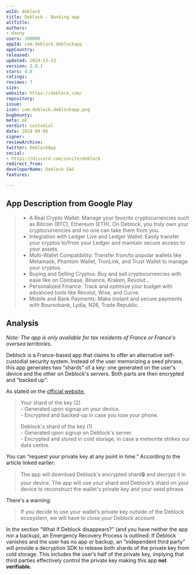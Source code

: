 ```yaml
---
wsId: deblock
title: Deblock - Banking app
altTitle: 
authors:
- danny
users: 100000
appId: com.deblock.deblockapp
appCountry: 
released: 
updated: 2024-12-23
version: 2.0.1
stars: 4.8
ratings: 
reviews: 7
size: 
website: https://deblock.com/
repository: 
issue: 
icon: com.deblock.deblockapp.png
bugbounty: 
meta: ok
verdict: custodial
date: 2024-09-06
signer: 
reviewArchive: 
twitter: DeblockApp
social:
- https://discord.com/invite/deblock
redirect_from: 
developerName: Deblock SAS
features: 

---
```


## App Description from Google Play

> - A Real Crypto Wallet: Manage your favorite cryptocurrencies such as Bitcoin (BTC), Ethereum (ETH). On Deblock, you truly own your cryptocurrencies and no one can take them from you.
> - Integration with Ledger Live and Ledger Wallet: Easily transfer your cryptos to/from your Ledger and maintain secure access to your assets.
> - Multi-Wallet Compatibility: Transfer from/to popular wallets like Metamask, Phantom Wallet, TronLink, and Trust Wallet to manage your cryptos.
> - Buying and Selling Cryptos: Buy and sell cryptocurrencies with ease like on Coinbase, Binance, Kraken, Revolut...
> - Personalized Finance: Track and optimize your budget with advanced tools like Revolut, Wise, and Curve.
> - Mobile and Bank Payments: Make instant and secure payments with Boursobank, Lydia, N26, Trade Republic.

## Analysis 

*Note: The app is only available for tax residents of France or France's oversea territories.*


Deblock is a France-based app that claims to offer an alternative self-custodial security system. Instead of the user memorizing a seed phrase, this app generates two "shards" of a key: one generated on the user's device and the other on Deblock's servers. Both parts are then encrypted and "backed up".

As stated on the [official website:](https://deblock.com/en-FR/best-non-custodial-wallets-in-the-world)

> Your shard of the key (2) <br>
    - Generated upon signup on your device. <br>
    - Encrypted and backed-up in case you lose your phone.
>
> Deblock's shard of the key (1) <br>
    - Generated upon signup on Deblock's server. <br>
    - Encrypted and stored in cold storage, in case a meteorite strikes our data centre.

You can “request your private key at any point in time.” According to the article linked earlier:

> The app will download Deblock's encrypted shard🔒 and decrypt it in your device. The app will use your shard and Deblock’s shard on your device to reconstruct the wallet's private key and your seed phrase.

There's a warning: 

> If you decide to use your wallet’s private key outside of the Deblock ecosystem, we will have to close your Deblock account

In the section “What if Deblock disappears?” (and you have neither the app nor a backup), an Emergency Recovery Process is outlined: If Deblock vanishes and the user has no app or backup, an "independent third party" will provide a decryption SDK to release both shards of the private key from cold storage. This includes the user’s half of the private key, implying that third parties effectively control the private key making this app **not verifiable.**